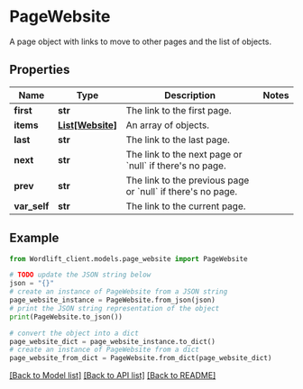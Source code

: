 # PageWebsite

A page object with links to move to other pages and the list of objects.

## Properties

Name | Type | Description | Notes
------------ | ------------- | ------------- | -------------
**first** | **str** | The link to the first page. | 
**items** | [**List[Website]**](Website.md) | An array of objects. | 
**last** | **str** | The link to the last page. | 
**next** | **str** | The link to the next page or &#x60;null&#x60; if there&#39;s no page. | 
**prev** | **str** | The link to the previous page or &#x60;null&#x60; if there&#39;s no page. | 
**var_self** | **str** | The link to the current page. | 

## Example

```python
from Wordlift_client.models.page_website import PageWebsite

# TODO update the JSON string below
json = "{}"
# create an instance of PageWebsite from a JSON string
page_website_instance = PageWebsite.from_json(json)
# print the JSON string representation of the object
print(PageWebsite.to_json())

# convert the object into a dict
page_website_dict = page_website_instance.to_dict()
# create an instance of PageWebsite from a dict
page_website_from_dict = PageWebsite.from_dict(page_website_dict)
```
[[Back to Model list]](../README.md#documentation-for-models) [[Back to API list]](../README.md#documentation-for-api-endpoints) [[Back to README]](../README.md)


